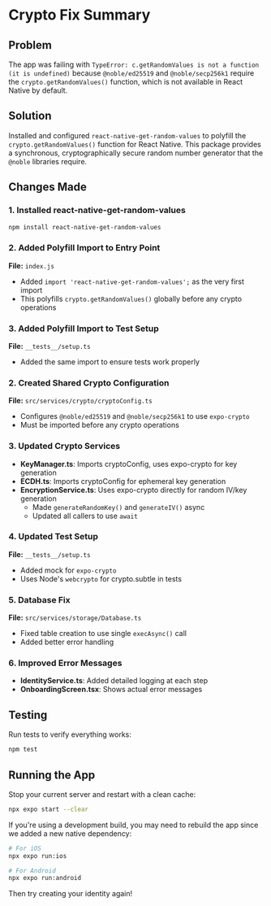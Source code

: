 # Crypto Fix Summary

## Problem
The app was failing with `TypeError: c.getRandomValues is not a function (it is undefined)` because `@noble/ed25519` and `@noble/secp256k1` require the `crypto.getRandomValues()` function, which is not available in React Native by default.

## Solution
Installed and configured `react-native-get-random-values` to polyfill the `crypto.getRandomValues()` function for React Native. This package provides a synchronous, cryptographically secure random number generator that the `@noble` libraries require.

## Changes Made

### 1. Installed react-native-get-random-values
```bash
npm install react-native-get-random-values
```

### 2. Added Polyfill Import to Entry Point
**File:** `index.js`
- Added `import 'react-native-get-random-values';` as the very first import
- This polyfills `crypto.getRandomValues()` globally before any crypto operations

### 3. Added Polyfill Import to Test Setup  
**File:** `__tests__/setup.ts`
- Added the same import to ensure tests work properly

### 2. Created Shared Crypto Configuration
**File:** `src/services/crypto/cryptoConfig.ts`
- Configures `@noble/ed25519` and `@noble/secp256k1` to use `expo-crypto`
- Must be imported before any crypto operations

### 3. Updated Crypto Services
- **KeyManager.ts**: Imports cryptoConfig, uses expo-crypto for key generation
- **ECDH.ts**: Imports cryptoConfig for ephemeral key generation
- **EncryptionService.ts**: Uses expo-crypto directly for random IV/key generation
  - Made `generateRandomKey()` and `generateIV()` async
  - Updated all callers to use `await`

### 4. Updated Test Setup
**File:** `__tests__/setup.ts`
- Added mock for `expo-crypto`
- Uses Node's `webcrypto` for crypto.subtle in tests

### 5. Database Fix
**File:** `src/services/storage/Database.ts`
- Fixed table creation to use single `execAsync()` call
- Added better error handling

### 6. Improved Error Messages
- **IdentityService.ts**: Added detailed logging at each step
- **OnboardingScreen.tsx**: Shows actual error messages

## Testing
Run tests to verify everything works:
```bash
npm test
```

## Running the App
Stop your current server and restart with a clean cache:
```bash
npx expo start --clear
```

If you're using a development build, you may need to rebuild the app since we added a new native dependency:
```bash
# For iOS
npx expo run:ios

# For Android  
npx expo run:android
```

Then try creating your identity again!
